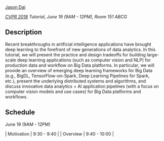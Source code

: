[Jason Dai](https://www.linkedin.com/in/jasondai/)

*[CVPR 2018](http://cvpr2018.thecvf.com) Tutorial, June 19 (9AM - 12PM), Room 151 ABCG*

## Description
Recent breakthroughs in artificial intelligence applications have brought deep learning to the forefront of new generations of data analytics. In this tutorial, we will present the practice and design tradeoffs for building large-scale deep learning applications (such as computer vision and NLP) for production data and workflow on Big Data platforms. In particular, we will provide an overview of emerging deep learning frameworks for Big Data (e.g., BigDL, TensorFlow-on-Spark, Deep Learning Pipelines for Spark, etc.), present the underlying distributed systems and algorithms, and discuss innovative data analytics + AI application pipelines (with a focus on computer vision models and use cases) for Big Data platforms and workflows.

## Schedule
June 19 (9AM - 12PM)

| Motivation | 9:30 - 9:40 | | Overview | 9:40 - 10:00 |
